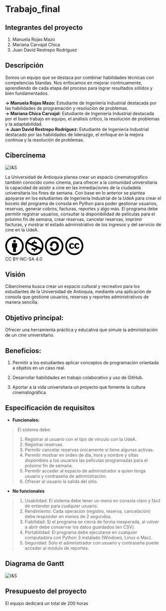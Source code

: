 # Trabajo_final  

## Integrantes del proyecto
1. Manuela Rojas Mazo
2. Mariana Carvajal Chica 
3. Juan David Restrepo Rodríguez    

## Descripción  
Somos un equipo que se destaca por combinar habilidades técnicas con competencias blandas. Nos enfocamos en mejorar continuamente, aprendiendo de cada etapa del proceso para lograr resultados sólidos y bien fundamentados.  

**-> Manuela Rojas Mazo:** Estudiante de Ingeniería Industrial destacada por las habilidades de programación y resolución de problemas.  
**-> Mariana Chica Carvajal:**  Estudiante de Ingeniería Industrial destacada por el buen trabajo en equipo, el análisis crítico, la resolución de problemas y la adaptabilidad.  
**-> Juan David Restrepo Rodríguez:**   Estudiante de Ingeniería Industrial destacado por las habilidades de liderazgo, el enfoque en la mejora continua y la resolución de problemas.  

## Cibercinema
   <img alt="I&S" height="200px" src="https://github.com/user-attachments/assets/83ee874b-7daf-494c-8d8b-82ca7e46a3b5">


 La Universidad de Antioquia planea crear un espacio cinematográfico también conocido como cinema, para ofrecer a la comunidad universitaria la capacidad de asistir a cine en las inmediaciones de la ciudadela universitaria los fines de semana. Con base en lo anterior se plantea apoyarse en los estudiantes de Ingeniería Industrial de la UdeA para crear el boceto del programa de consola en Python para poder gestionar usuarios, reservas, generar cobros, facturas, reportes y algo más. El programa debe permitir registrar usuarios, consultar la disponibilidad de películas para el próximo fin de semana, crear reservas, cancelar reservas, imprimir facturas, y mostrar el estado administrativo de los ingresos y del servicio de cine en la UdeA.  

<div>
    <img alt="CC" height="60px" src="https://raw.githubusercontent.com/juliancastillo-udea/2024-1-ProgramacionPosgrados/main/images/by.xlarge.png">
    <img alt="Attribution" height="60px" src="https://raw.githubusercontent.com/juliancastillo-udea/2024-1-ProgramacionPosgrados/main/images/nc.xlarge.png">
    <img alt="NC" height="60px" src="https://raw.githubusercontent.com/juliancastillo-udea/2024-1-ProgramacionPosgrados/main/images/sa.xlarge.png">
    <img alt="SA" height="60px" src="https://raw.githubusercontent.com/juliancastillo-udea/2024-1-ProgramacionPosgrados/main/images/cc-icons.png">
</div> CC BY-NC-SA 4.0  

## Visión
Cibercinema busca crear un espacio cultural y recreativo para los estudiantes de la Universidad de Antioquia, mediante una aplicación de consola que gestione usuarios, reservas y reportes administrativos de manera sencilla.

## Objetivo principal:  
Ofrecer una herramienta práctica y educativa que simule la administración de un cine universitario.

## Beneficios:

1. Permitir a los estudiantes aplicar conceptos de programación orientada a objetos en un caso real.  

2. Desarrollar habilidades en trabajo colaborativo y uso de GitHub.  

3. Aportar a la vida universitaria un proyecto que fomente la cultura cinematográfica.

## Especificación de requisitos
* **Funcionales:**
> El sistema debe:
> 1.   Registrar al usuario con el tipo de vínculo con la UdeA.
> 2.   Registrar reservas.
> 3.   Permitir cancelar reservas únicamente si tiene algunas activas.
> 4.   Permitir mostrar en orden de día, hora y nombre y sillas disponibles a los usuarios las
películas programadas para el próximo fin de semana.
> 5.   Permitir acceder al espacio de administrador a quien tenga usuario y contraseña
de administración.
> 6.   Ofrecer al usuario la salida del sitio.
* **No funcionales**
> 1.   Usabilidad: El sistema debe tener un menú en consola claro y fácil de entender para cualquier usuario.
> 2.   Rendimiento: Cada operación (registro, reserva, cancelación) debe responder en menos de 2 segundos.
> 3.   Fiabilidad: Si el programa se cierra de forma inesperada, al volver a abrir debe conservar los datos guardados (en CSV).
> 4. Portabilidad: El programa debe ejecutarse en cualquier computadora con Python 3 instalado (Windows, Linux o Mac).
> 5. Seguridad: Solo el administrador con usuario y contraseña puede acceder al módulo de reportes.
## Diagrama de Gantt
   <img alt="I&S" height="700px" src="https://github.com/user-attachments/assets/6e2282f4-2244-4718-9044-06480e5d612c">


## Presupuesto del proyecto
El equipo dedicará un total de 200 horas
